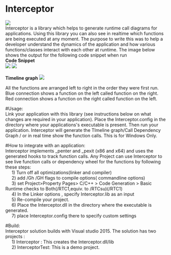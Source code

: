 # Interceptor
<img src="https://ci.appveyor.com/api/projects/status/github/PrakaramJoshi/Interceptor?branch=master&amp;svg=true"></img>
</br>
Interceptor is a library which helps to generate runtime call diagrams for applications. Using this library you can also see in realtime which functions are being executed at any moment. The purpose to write this was to help a developer understand the dynamics of the application and how various functions/classes interact with each other at runtime. The image below shows the output for the following code snippet when run 
</br>
<strong>Code Snippet</strong>
</br>
<img src="https://github.com/PrakaramJoshi/Interceptor/blob/master/CodeSnippet.PNG"></img>
<img src="https://github.com/PrakaramJoshi/Interceptor/blob/master/CodeSnippet2.PNG"></img>
</br>
</br>
<strong>Timeline graph</strong>
<img src="https://github.com/PrakaramJoshi/Interceptor/blob/master/TimelineGraph.PNG"></img>
</br>
<p>
All the functions are arranged left to right in the order they were first run.</br>
Blue connection shows a function on the left called function on the right.</br>
Red connection shows a function on the right called function on the left.</br>
</p>
#Usage:</br>
Link your application with this library (see instructions below on what changes are required in your application). Place the Interceptor.config in the directory where your applications's executable is present. Then run your application. Interceptor will generate the TImeline graph/Call Dependency Graph / or in real time show the function calls. This is for Windows Only.

#How to integrate with an application:</br>
Interceptor implements _penter and _pexit (x86 and x64) and uses the generated hooks to track function calls. Any Project can use Interceptor to see live function calls or dependency wheel for the functions by following these steps:</br>
&nbsp;&nbsp;&nbsp;&nbsp;&nbsp;1) Turn off all optimizations(linker and compiler)</br>
&nbsp;&nbsp;&nbsp;&nbsp;&nbsp;2) add /Gh /GH flags to compile options( commandline options)</br>
&nbsp;&nbsp;&nbsp;&nbsp;&nbsp;3) set Project>Property Pages> C/C++ > Code Generation > Basic Runtime checks to Both(/RTC1,equiv. to /RTCsu)(/RTC1)</br>
&nbsp;&nbsp;&nbsp;&nbsp;&nbsp;4) In the Linker options , specify Interceptor.lib as an input</br>
&nbsp;&nbsp;&nbsp;&nbsp;&nbsp;5) Re-compile your project.</br>
&nbsp;&nbsp;&nbsp;&nbsp;&nbsp;6) Place the Interceptor.dll in the directory where the executable is generated.</br>
&nbsp;&nbsp;&nbsp;&nbsp;&nbsp;7) place Interceptor.config there to specify custom settings</br>
  
#Build:</br>
  Interceptor solution builds with Visual studio 2015. The solution has two projects :</br>
&nbsp;&nbsp;&nbsp;&nbsp;&nbsp;1) Interceptor : This creates the Interceptor.dll/lib</br>
&nbsp;&nbsp;&nbsp;&nbsp;&nbsp;2) InterceptorTest: This is a demo project.</br>
